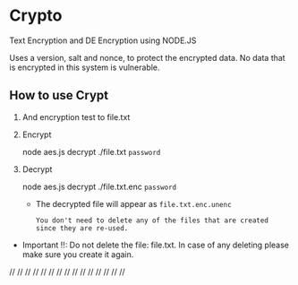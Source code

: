 # Crypto

Text Encryption and DE Encryption using NODE.JS

Uses a version, salt and nonce, to protect the encrypted data. No data that is encrypted in this system is vulnerable.

## How to use Crypt

1. And encryption test to file.txt

2. Encrypt

   node aes.js decrypt ./file.txt `password`

3. Decrypt

   node aes.js decrypt ./file.txt.enc `password`

   - The decrypted file will appear as `file.txt.enc.unenc`

     `You don't need to delete any of the files that are created since they are re-used.`

- Important !!: Do not delete the file: file.txt. In case of any deleting please make sure you create it again.

//
//
//
//
//
//
//
//
//
//
//
//
//
//
//
